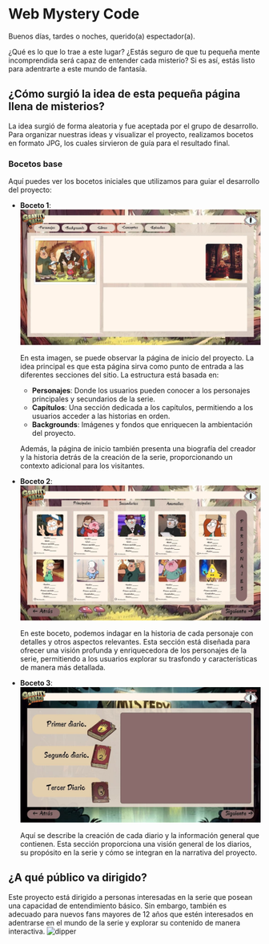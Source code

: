 # Web Mystery Code

Buenos días, tardes o noches, querido(a) espectador(a).

¿Qué es lo que lo trae a este lugar? ¿Estás seguro de que tu pequeña mente incomprendida será capaz de entender cada misterio? Si es así, estás listo para adentrarte a este mundo de fantasía.

## ¿Cómo surgió la idea de esta pequeña página llena de misterios?

La idea surgió de forma aleatoria y fue aceptada por el grupo de desarrollo. Para organizar nuestras ideas y visualizar el proyecto, realizamos bocetos en formato JPG, los cuales sirvieron de guía para el resultado final.

### Bocetos base

Aquí puedes ver los bocetos iniciales que utilizamos para guiar el desarrollo del proyecto:

- **Boceto 1**: ![Boceto 1](./assets/img-readme/inicio.jpeg)

  En esta imagen, se puede observar la página de inicio del proyecto. La idea principal es que esta página sirva como punto de entrada a las diferentes secciones del sitio. La estructura está basada en:

  - **Personajes**: Donde los usuarios pueden conocer a los personajes principales y secundarios de la serie.
  - **Capítulos**: Una sección dedicada a los capítulos, permitiendo a los usuarios acceder a las historias en orden.
  - **Backgrounds**: Imágenes y fondos que enriquecen la ambientación del proyecto.

  Además, la página de inicio también presenta una biografía del creador y la historia detrás de la creación de la serie, proporcionando un contexto adicional para los visitantes.

- **Boceto 2**: ![Boceto 2](./assets/img-readme/personajes.jpeg)

  En este boceto, podemos indagar en la historia de cada personaje con detalles y otros aspectos relevantes. Esta sección está diseñada para ofrecer una visión profunda y enriquecedora de los personajes de la serie, permitiendo a los usuarios explorar su trasfondo y características de manera más detallada.

- **Boceto 3**: ![Boceto 3](./assets/img-readme/diarios.jpeg)

  Aquí se describe la creación de cada diario y la información general que contienen. Esta sección proporciona una visión general de los diarios, su propósito en la serie y cómo se integran en la narrativa del proyecto.

## ¿A qué público va dirigido?

Este proyecto está dirigido a personas interesadas en la serie que posean una capacidad de entendimiento básico. Sin embargo, también es adecuado para nuevos fans mayores de 12 años que estén interesados en adentrarse en el mundo de la serie y explorar su contenido de manera interactiva.
![dipper](https://media.tumblr.com/tumblr_mazrojoRvv1r8gr9m.gif)


